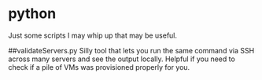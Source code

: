 python
======
Just some scripts I may whip up that may be useful.

##validateServers.py
Silly tool that lets you run the same command via SSH across many servers and see the output locally. Helpful if you need to check if a pile of VMs was provisioned properly for you.
